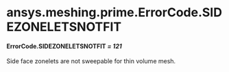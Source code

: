 # ansys.meshing.prime.ErrorCode.SIDEZONELETSNOTFIT



#### ErrorCode.SIDEZONELETSNOTFIT *= 121*

Side face zonelets are not sweepable for thin volume mesh.

<!-- !! processed by numpydoc !! -->
